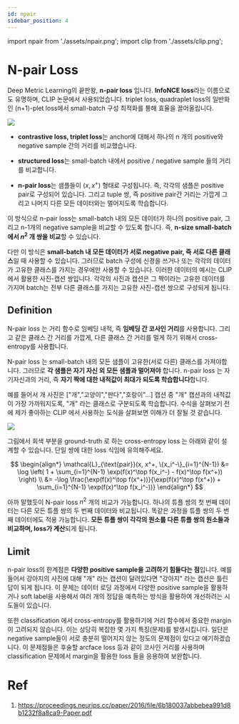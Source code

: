 ```yaml
---
id: npair
sidebar_position: 4
---
```

import npair from './assets/npair.png';
import clip from './assets/clip.png';

# N-pair Loss

Deep Metric Learning의 끝판왕, **n-pair loss** 입니다. **InfoNCE loss**라는 이름으로도 유명하며, CLIP 논문에서 사용되었습니다. triplet loss, quadraplet loss의 일반화인 (n+1)-plet loss에서 small-batch 구성 최적화를 통해 효율을 끌어올립니다.

<div style={{textAlign: 'Center'}}>
    <img src={npair} style={{border: 'solid', width: 700}} />
</div>

- **contrastive loss, triplet loss**는 anchor에 대해서 하나의 n 개의 positive와 negative sample 간의 거리를 비교했습니다.

- **structured loss**는 small-batch 내에서 positive / negative sample 들의 거리를 비교합니다.

- **n-pair loss**는 샘플들이 $(x, x^+)$ 형태로 구성됩니다. 즉, 각각의 샘플은 positive pair로 구성되어 있습니다. 그리고 tuple 쌍, 즉 positive pair간 거리는 가깝게 그리고 나머지 다른 모든 데이터와는 멀어지도록 학습합니다.

이 방식으로 n-pair loss는 small-batch 내의 모든 데이터가 하나의 positive pair, 그리고 n-1개의 negative sample을 비교할 수 있도록 합니다. 즉, **n-size small-batch에서 $n^2$ 개 쌍을 비교**할 수 있습니다.

다만 이 방식은 **small-batch 내 모든 데이터가 서로 negative pair, 즉 서로 다른 클래스**일 때 사용할 수 있습니다. 그러므로 batch 구성에 신경을 쓰거나 또는 각각의 데이터가 고유한 클래스를 가지는 경우에만 사용할 수 있습니다. 이러한 데이터의 예시는 CLIP에서 활용한 사진-캡션 쌍입니다. 각각의 사진과 캡션은 그 짝이라는 고유한 데이터를 가지며 batch는 전부 다른 클래스를 가지는 고유한 사진-캡션 쌍으로 구성되게 됩니다.

## Definition

N-pair loss 는 거리 함수로 임베딩 내적, 즉 **임베딩 간 코사인 거리**를 사용합니다. 그리고 같은 클래스 간 거리를 가깝게, 다른 클래스 간 거리를 멀게 하기 위해서 cross-entropy를 사용합니다. 

N-pair loss 는 small-batch 내의 모든 샘플이 고유한(서로 다른) 클래스를 가져야합니다. 그러므로 **각 샘플은 자기 자신 외 모든 샘플과 멀어져야** 합니다. n-pair loss 는 자기자신과의 거리, 즉 **자기 짝에 대한 내적값이 최대가 되도록 학습합니다**합니다. 

예를 들어서 개 사진은 ["개","고양이","판다","호랑이"...] 캡션 중 "개" 캡션과의 내적값이 가장 가까워지도록, "개" 라는 클래스로 구분되도록 학습합니다. 수식을 살펴보기 전에 제가 좋아하는 CLIP 에서 사용하는 도식을 살펴보면 이해가 더 잘될 것 같습니다.

<div style={{textAlign: 'Center'}}>
    <img src={clip} style={{border: 'solid', width: 700}} />
</div>

그림에서 회색 부분을 ground-truth 로 하는 cross-entropy loss 는 아래와 같이 설계할 수 있습니다. 단일 쌍에 대한 loss 식임에 유의해주세요.

$$
\begin{align*}
\mathcal{L}_{\text{pair}}(x, x^+, \{x_i^-\}_{i=1}^{N-1}) &= \log \left( 1 + \sum_{i=1}^{N-1} \exp(f(x)^\top f(x_i^-) - f(x)^\top f(x^+)) \right) \\
&= -\log \frac{\exp(f(x)^\top f(x^+))}{\exp(f(x)^\top f(x^+)) + \sum_{i=1}^{N-1} \exp(f(x)^\top f(x_i^-))}
\end{align*}
$$

아까 말했듯이 N-pair loss $n^2$ 개의 비교가 가능합니다. 하나의 튜플 쌍의 첫 번째 데이터는 다른 모든 튜플 쌍의 두 번째 데이터와 비교됩니다. 똑같은 과정을 튜플 쌍의 두 번째 데이터에도 적용 가능합니다. **모든 튜플 쌍이 각각의 원소를 다른 튜플 쌍의 원소들과 비교하며, loss가 계산**되게 됩니다.

## Limit

n-pair loss의 한계점은 **다양한 positive sample을 고려하기 힘들다는 점**입니다. 예를 들어서 강아지의 사진에 대해 "개" 라는 캡션이 달려있다면 "강아지" 라는 캡션은 틀린 답이 되게 됩니다. 이 문제는 데이터 로딩 과정에서 다양한 positive sample을 활용하거나 soft label을 사용해서 여러 개의 정답을 예측하는 방식을 활용하여 개선하려는 시도들이 있습니다.

또한 classification 에서 cross-entropy를 활용하기에 거리 함수에서 중요한 margin이 고려되지 않습니다. 이는 상당히 복잡한 몇 가지 특징(문제)를 발생시킵니다. 일단은 negative sample들이 서로 충분히 떨어지지 않는 정도의 문제점이 있다고 얘기하겠습니다. 이 문제점들은 후술할 arcface loss 등과 같이 코사인 거리를 사용하며 classification 문제에서 margin을 활용한 loss 들을 응용하여 보완합니다.

# Ref
1. https://proceedings.neurips.cc/paper/2016/file/6b180037abbebea991d8b1232f8a8ca9-Paper.pdf